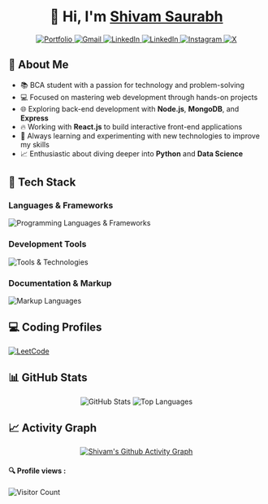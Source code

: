 <div align="center">

# 👋 Hi, I'm [Shivam Saurabh](https://shivamsaurabh25-portfolio.vercel.app/)

<div>
  <a href="https://shivamsaurabh25-portfolio.vercel.app/" target="_blank">
    <img src="https://img.shields.io/badge/Portfolio-FF5722?style=for-the-badge&logo=firefox-browser&logoColor=white" alt="Portfolio" />
  </a>
  <a href="mailto:shivamsaurabh2862@gmail.com">
    <img src="https://img.shields.io/badge/Gmail-EA4335?style=for-the-badge&logo=gmail&logoColor=white" alt="Gmail" />
  </a>
  <a href="https://www.linkedin.com/in/shivam-saurabh-095764195/" target="_blank">
    <img src="https://img.shields.io/badge/LinkedIn-0A66C2?style=for-the-badge&logo=LinkedIn&logoColor=white" alt="LinkedIn" />
  </a>
  <a href="https://dev.to/shivam_saurabh_45/" target="_blank">
    <img src="https://img.shields.io/badge/dev.to-0A66C?style=for-the-badge&logo=dev.to&logoColor=white" alt="LinkedIn" />
  </a>
 <a href="https://www.instagram.com/shivam_saurabh_45/" target="_blank">
    <img src="https://img.shields.io/badge/Instagram-E4405F?style=for-the-badge&logo=instagram&logoColor=white" alt="Instagram" />
  </a>
  <a href="https://x.com/Shivam2862" target="_blank">
    <img src="https://img.shields.io/badge/X-1DA1F2?style=for-the-badge&logo=X&logoColor=white" alt="X" />
  </a>
</div>

</div>

## 🚀 About Me

- 📚 BCA student with a passion for technology and problem-solving
- 💻 Focused on mastering web development through hands-on projects
- 🌐 Exploring back-end development with **Node.js**, **MongoDB**, and **Express**
- 🔥 Working with **React.js** to build interactive front-end applications
- 🎯 Always learning and experimenting with new technologies to improve my skills
- 📈 Enthusiastic about diving deeper into **Python** and **Data Science**

## 🔧 Tech Stack

### Languages & Frameworks
<div align="left">
  <img src="https://skillicons.dev/icons?i=c,cpp,html,css,js,react,mongodb" alt="Programming Languages & Frameworks" />
</div>

### Development Tools
<div align="left">
  <img src="https://skillicons.dev/icons?i=git,github,vscode" alt="Tools & Technologies" />
</div>

### Documentation & Markup
<div align="left">
  <img src="https://skillicons.dev/icons?i=md,html" alt="Markup Languages" />
</div>

## 💻 Coding Profiles
<div align="left">
  <a href="https://leetcode.com/u/4EuJwkMDyV/" target="_blank">
    <img src="https://img.shields.io/badge/LeetCode-FFA116?style=for-the-badge&logo=leetcode&logoColor=black" alt="LeetCode"/>
  </a>
</div>

## 📊 GitHub Stats

<div align="center">
  <img src="https://github-readme-stats.vercel.app/api?username=shivamsaurabh25&show_icons=true&theme=radical&hide_border=true&bg_color=0D1117&title_color=00FF00&icon_color=00FF00&text_color=FFFFFF" alt="GitHub Stats" />
  
  <img src="https://github-readme-stats.vercel.app/api/top-langs/?username=shivamsaurabh25&theme=dark&hide_border=true&background=0D1117&title_color=00FF00&text_color=FFFFFF&layout=compact&card_width=500" alt="Top Languages" />
</div>

## 📈 Activity Graph

<div align="center">

[![Shivam's Github Activity Graph](https://github-readme-activity-graph.vercel.app/graph?username=shivamsaurabh25&theme=github-dark&hide_border=true&bg_color=0D1117&line=00FF00&point=FFFFFF&title_color=FFFFFF)](https://github.com/yourgithubusername)

</div>

#### 🔍 Profile views :

![Visitor Count](https://profile-counter.glitch.me/{shivamsaurabh25}/count.svg)
